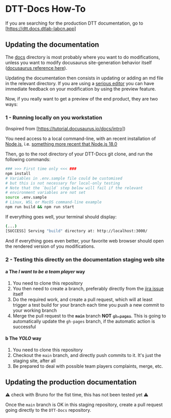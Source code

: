 # DTT-Docs How-To

If you are searching for the production DTT documentation, go to [https://dtt.docs.dtlab-labcn.app]

## Updating the documentation

The [docs](./docs) directory is most probably where you want to do modifications, unless you want to modify docusaurus site-generation behavior itself ([docusaurus reference here](https://docusaurus.io/docs)).

Updating the documentation then consists in updating or adding an md file in the relevant directory.
If you are using a [serious editor](https://code.visualstudio.com/) you can have immediate feedback on your modification by using the preview feature.

Now, if you really want to get a preview of the end product, they are two ways:

### 1 - Running locally on you workstation

(Inspired from [https://tutorial.docusaurus.io/docs/intro])

You need access to a local command-line, with an recent installation of [Node.js](https://nodejs.org/en/download/), i.e. [something more recent that Node.js 18.0](https://docusaurus.io/docs/installation)

Then, go to the root directory of your DTT-Docs git clone, and run the following commands:

```bash
### >>> First time only <<< ###
npm install
# Variables in .env.sample file could be customised
# but this is not necessary for local-only testing
# Note that the `build` step below will fail if the relevant
# environment variables are not set
source .env.sample
# Linux, WSL or MacOS command-line example
npm run build && npm run start
```

If everything goes well, your terminal should display:

```bash
(...)
[SUCCESS] Serving "build" directory at: http://localhost:3000/
```

And if everything goes even better, your favorite web browser should open the rendered version of you modifications.

### 2 - Testing this directly on the documentation staging web site

#### a The _I want to be a team player_ way

1. You need to clone this repository
2. You then need to create a branch, preferably directly from the [jira issue](https://dtlab-labcn.atlassian.net/jira/software/projects/DTT/boards/16) itself
3. Do the required work, and create a pull request, which will at least trigger a test build for your branch each time you push a new commit to your working branch
4. Merge the pull request to the **`main`** branch **NOT** ~~`gh-pages`~~. This is going to automatically update the `gh-pages` branch, if the automatic action is successful

#### b The _YOLO_ way

1. You need to clone this repository
2. Checkout the `main` branch, and directly push commits to it. It's just the staging site, after all
3. Be prepared to deal with possible team players complaints, merge, etc.

## Updating the production documentation

⚠️ check with Bruno for the fist time, this has not been tested yet ⚠️

Once the `main` branch is OK in this staging repository, create a pull request going directly to the `DTT-Docs` repository.
